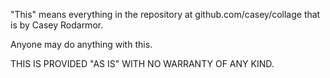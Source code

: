 "This" means everything in the repository at github.com/casey/collage that is by Casey Rodarmor.

Anyone may do anything with this.

THIS IS PROVIDED "AS IS" WITH NO WARRANTY OF ANY KIND.

